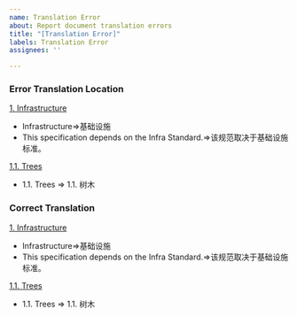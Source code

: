 ```yaml
---
name: Translation Error
about: Report document translation errors
title: "[Translation Error]"
labels: Translation Error
assignees: ''

---
```


### Error Translation Location
[1. Infrastructure](https://junliangwangx.github.io/DOM-Standard/#infrastructure)
- Infrastructure=>基础设施
- This specification depends on the Infra Standard.=>该规范取决于基础设施标准。

[1.1. Trees](https://junliangwangx.github.io/DOM-Standard/#trees)
- 1.1. Trees => 1.1. 树木

### Correct Translation
[1. Infrastructure](https://junliangwangx.github.io/DOM-Standard/#infrastructure)
- Infrastructure=>基础设施
- This specification depends on the Infra Standard.=>该规范取决于基础设施标准。

[1.1. Trees](https://junliangwangx.github.io/DOM-Standard/#trees)
- 1.1. Trees => 1.1. 树木
